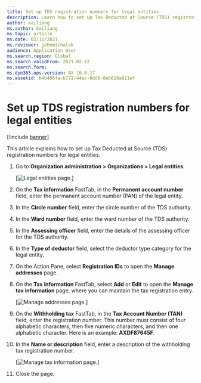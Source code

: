 ```yaml
---
title: Set up TDS registration numbers for legal entities
description: Learn how to set up Tax Deducted at Source (TDS) registration numbers for legal entities, including a step-by-step process.
author: kailiang
ms.author: kailiang
ms.topic: article
ms.date: 02/12/2021
ms.reviewer: johnmichalak
audience: Application User
ms.search.region: Global
ms.search.validFrom: 2021-02-12
ms.search.form: 
ms.dyn365.ops.version: AX 10.0.17
ms.assetid: b4b406fa-b772-44ec-8dd8-8eb818a921ef
---
```


# Set up TDS registration numbers for legal entities

[!include [banner](../../includes/banner.md)]

This article explains how to set up Tax Deducted at Source (TDS) registration numbers for legal entities.

1. Go to **Organization administration \> Organizations \> Legal entities**.

    [![Legal entities page.](../media/apac-ind-TDS-4.png)]

2. On the **Tax information** FastTab, in the **Permanent account number** field, enter the permanent account number (PAN) of the legal entity.
3. In the **Circle number** field, enter the circle number of the TDS authority.
4. In the **Ward number** field, enter the ward number of the TDS authority.
5. In the **Assessing officer** field, enter the details of the assessing officer for the TDS authority.
6. In the **Type of deductor** field, select the deductor type category for the legal entity.
7. On the Action Pane, select **Registration IDs** to open the **Manage addresses** page.
8. On the **Tax information** FastTab, select **Add** or **Edit** to open the **Manage tax information** page, where you can maintain the tax registration entry.

    [![Manage addresses page.](../media/apac-ind-TDS-5.png)]

9. On the **Withholding tax** FastTab, in the **Tax Account Number (TAN)** field, enter the registration number. This number must consist of four alphabetic characters, then five numeric characters, and then one alphabetic character. Here is an example: **AXDF87645F**.
10. In the **Name or description** field, enter a description of the withholding tax registration number.

    [![Manage tax information page.](../media/apac-ind-TDS-5-1.png)]

11. Close the page.
